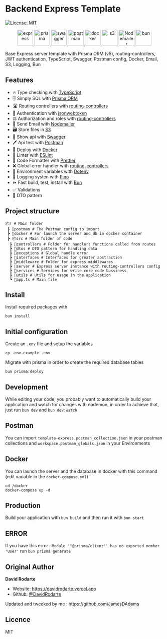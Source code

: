 # Backend Express Template

<p>
  <a href="#" target="_blank">
    <img alt="License: MIT" src="https://img.shields.io/badge/License-MIT-yellow.svg" />
  </a>
</p>

<p align="center">
  <a href="https://expressjs.com/fr/">
    <img width="50" height="50" src="https://w7.pngwing.com/pngs/925/447/png-transparent-express-js-node-js-javascript-mongodb-node-js-text-trademark-logo.png" alt="express" />
  </a>
  <a href="https://www.prisma.io/">
    <img width="50" height="50" src="https://cdn.icon-icons.com/icons2/2148/PNG/512/prisma_icon_132076.png" alt="prisma" />
  </a>
  <a href="https://swagger.io/">
    <img width="50" height="50" src="https://cdn.icon-icons.com/icons2/2107/PNG/512/file_type_swagger_icon_130134.png" alt="swagger" />
  </a>
  <a href="https://www.postman.com/">
    <img width="50" height="50" src="https://www.svgrepo.com/show/354202/postman-icon.svg" alt="postman" />
  </a>
  <a href="https://www.docker.com/">
    <img width="50" height="50" src="https://static-00.iconduck.com/assets.00/docker-icon-512x438-ga1hb37h.png" alt="docker" />
  </a>
  <a href="https://aws.amazon.com/fr/s3/">
    <img width="50" height="50" src="https://static-00.iconduck.com/assets.00/aws-s3-simple-storage-service-icon-1694x2048-ygs8j98c.png" alt="s3" />
  </a>
    <a href="https://nodemailer.com/">
    <img width="50" height="50" src="https://i0.wp.com/community.nodemailer.com/wp-content/uploads/2015/10/n2-2.png?fit=422%2C360&ssl=1" alt="Nodemailer" />
  </a>
  </a>
    <a href="https://bun.sh/">
    <img width="50" height="50" src="https://www.sagexa.com/img/formation-bun-javascript-sagexa.png" alt="bun" />
  </a>
</p>

Base Express server template with Prisma ORM (v5), routing-controllers, JWT authentication, TypeScript, Swagger, Postman config, Docker, Email, S3, Logging, Bun

## Features

- 🔥 Type checking with [TypeScript](https://www.typescriptlang.org)
- 🗄️ Simply SQL with [Prisma ORM](https://www.prisma.io/)
- 🛣️ Routing controllers with [routing-controllers](https://www.npmjs.com/package/routing-controllers)
- 🪪 Authentication with [jsonwebtoken](https://www.npmjs.com/package/jsonwebtoken)
- ⚖️ Authorization and roles with [routing-controllers](https://www.npmjs.com/package/routing-controllers)
- 📧 Send Email with [Nodemailer](https://www.npmjs.com/package/nodemailer)
- 🗃️ Store files in [S3](https://www.npmjs.com/package/@aws-sdk/client-s3)
- 🔎 Show api with [Swagger](https://swagger.io)
- 🖊️ Api test with [Postman](https://www.postman.com)
- 🐋 Deploy with [Docker](https://www.docker.com)
- 📏 Linter with [ESLint](https://eslint.org)
- 💖 Code Formatter with [Prettier](https://prettier.io)
- ❌ Global error handler with [routing-controllers](https://www.npmjs.com/package/routing-controllers)
- 🔡 Environment variables with [Dotenv](https://www.npmjs.com/package/dotenv)
- 🧵 Logging systen with [Pino](https://www.npmjs.com/package/pino)
- ⏩ Fast build, test, install with [Bun](https://bun.sh/)
- ✅ Validations
- 📜 DTO pattern

## Project structure

```
📦/ # Main folder
 ┣ 📂postman # The Postman config to import
 ┣ 📂docker # For launch the server and db in docker container
 ┣ 📦src # Main folder of code
  ┣ 📂controllers # Folder for handlers functions called from routes
  ┣ 📂dtos # DTO pattern for handling data
  ┣ 📂exceptions # Global handle error
  ┣ 📂interfaces # Interfaces for greater abstraction
  ┣ 📂middleware # Folder for express middlewares
  ┣ 📂server # Express server instance with routing-controllers config
  ┣ 📂services # Services for write core code bussiness
  ┣ 📂utils # Utils for usage in the application
  ┗ 📜app.ts # Main file
```

## Install

Install required packages with

```
bun install
```

## Initial configuration

Create an `.env` file and setup the variables

```
cp .env.example .env
```

Migrate with prisma in order to create the required database tables

```
bun prisma:deploy
```

## Development

While editing your code, you probably want to automatically build your application and watch for changes with nodemon, in order to achieve that, just run `bun dev` and `bun dev:watch`

## Postman

You can import `template-express.postman_collection.json` in your postman collections and `workspace.postman_globals.json` in your Environments

## Docker

You can launch the server and the database in docker with this command (edit variable in the `docker-compose.yml`)

```
cd /docker
docker-compose up -d
```

## Production

Build your application with `bun build` and then run it with `bun start`

## ERROR

If you have this error : `Module '"@prisma/client"' has no exported member 'User'` run `bun prisma generate`

## Original Author

**David Rodarte**

- Website: https://davidrodarte.vercel.app
- Github: [@DavidRodarte](https://github.com/DavidRodarte)

Updated and tweeked by me : https://github.com/JamesDAdams

## Licence

MIT
